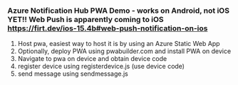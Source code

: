 ### Azure Notification Hub PWA Demo - works on Android, not iOS YET!! Web Push is apparently coming to iOS https://firt.dev/ios-15.4b#web-push-notification-on-ios
1. Host pwa, easiest way to host it is by using an Azure Static Web App
2. Optionally, deploy PWA using pwabuilder.com and install PWA on device
3. Navigate to pwa on device and obtain device code 
4. register device using registerdevice.js (use device code)
5. send message using sendmessage.js
